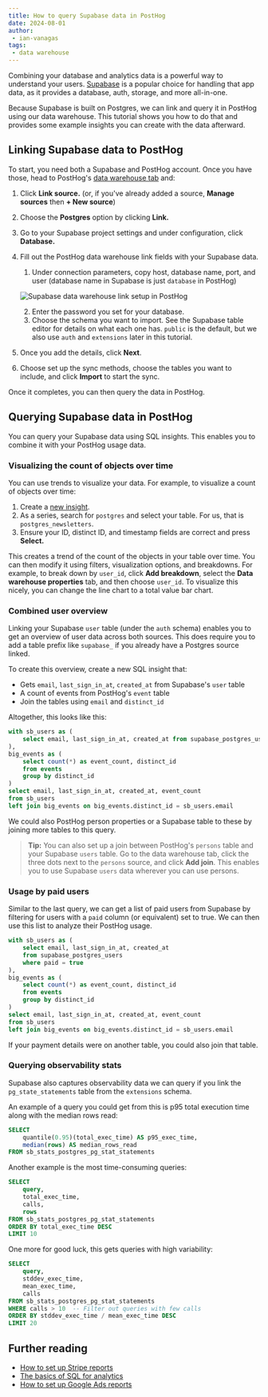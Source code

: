 ```yaml
---
title: How to query Supabase data in PostHog
date: 2024-08-01
author:
 - ian-vanagas
tags:
 - data warehouse
---
```


Combining your database and analytics data is a powerful way to understand your users. [Supabase](https://supabase.com/) is a popular choice for handling that app data, as it provides a database, auth, storage, and more all-in-one.

Because Supabase is built on Postgres, we can link and query it in PostHog using our data warehouse. This tutorial shows you how to do that and provides some example insights you can create with the data afterward. 

## Linking Supabase data to PostHog

To start, you need both a Supabase and PostHog account. Once you have those, head to PostHog's [data warehouse tab](https://us.posthog.com/data-warehouse) and:

1. Click **Link source.** (or, if you've already added a source, **Manage sources** then **+ New source**)
2. Choose the **Postgres** option by clicking **Link.**
3. Go to your Supabase project settings and under configuration, click **Database.**
4. Fill out the PostHog data warehouse link fields with your Supabase data.
    1. Under connection parameters, copy host, database name, port, and user (database name in Supabase is just `database` in PostHog) 
    
    ![Supabase data warehouse link setup in PostHog](https://res.cloudinary.com/dmukukwp6/image/upload/Clean_Shot_2024_07_30_at_10_35_42_a606e7fc02.png)
    
    2. Enter the password you set for your database.
    3. Choose the schema you want to import. See the Supabase table editor for details on what each one has. `public` is the default, but we also use `auth` and `extensions` later in this tutorial.
5. Once you add the details, click **Next**.

<ProductScreenshot
  imageLight="https://res.cloudinary.com/dmukukwp6/image/upload/light_supa_90406c4e12.png" 
  imageDark="https://res.cloudinary.com/dmukukwp6/image/upload/dark_supa_317ba9c1fc.png" 
  alt="Supabase data warehouse link setup in PostHog" 
  classes="rounded"
/>

6. Choose set up the sync methods, choose the tables you want to include, and click **Import** to start the sync.

Once it completes, you can then query the data in PostHog.

## Querying Supabase data in PostHog

You can query your Supabase data using SQL insights. This enables you to combine it with your PostHog usage data.

### Visualizing the count of objects over time

You can use trends to visualize your data. For example, to visualize a count of objects over time:

1. Create a [new insight](https://us.posthog.com/insights/new).
2. As a series, search for `postgres` and select your table. For us, that is `postgres_newsletters`.
3. Ensure your ID, distinct ID, and timestamp fields are correct and press **Select.**

<ProductScreenshot
  imageLight="https://res.cloudinary.com/dmukukwp6/image/upload/Clean_Shot_2024_07_31_at_14_41_05_2x_cdb4380df6.png"
  imageDark="https://res.cloudinary.com/dmukukwp6/image/upload/Clean_Shot_2024_07_31_at_14_41_35_2x_0e47f5c8db.png"
  alt="Setting up a data warehouse query in PostHog"
  classes="rounded"
/>

This creates a trend of the count of the objects in your table over time. You can then modify it using filters, visualization options, and breakdowns. For example, to break down by `user_id`, click **Add breakdown**, select the **Data warehouse properties** tab, and then choose `user_id`. To visualize this nicely, you can change the line chart to a total value bar chart.

<ProductScreenshot
  imageLight="https://res.cloudinary.com/dmukukwp6/image/upload/Clean_Shot_2024_07_31_at_14_48_04_2x_c6c8b9c6c5.png" 
  imageDark="https://res.cloudinary.com/dmukukwp6/image/upload/Clean_Shot_2024_07_31_at_14_47_48_2x_807de9f4c3.png" 
  alt="Visualizing Supabase data in PostHog" 
  classes="rounded"
/>

### Combined user overview

Linking your Supabase `user` table (under the `auth` schema) enables you to get an overview of user data across both sources. This does require you to add a table prefix like `supabase_` if you already have a Postgres source linked. 

To create this overview, create a new SQL insight that:

- Gets `email`, `last_sign_in_at`, `created_at` from Supabase's `user` table
- A count of events from PostHog's  `event` table
- Join the tables using  `email` and `distinct_id`

Altogether, this looks like this:

```sql
with sb_users as (
    select email, last_sign_in_at, created_at from supabase_postgres_users
),
big_events as (
    select count(*) as event_count, distinct_id
    from events
    group by distinct_id
)
select email, last_sign_in_at, created_at, event_count
from sb_users
left join big_events on big_events.distinct_id = sb_users.email
```

We could also PostHog person properties or a Supabase table to these by joining more tables to this query. 

> **Tip:** You can also set up a join between PostHog's `persons` table and your Supabase `users` table. Go to the data warehouse tab, click the three dots next to the `persons` source, and click **Add join**. This enables you to use Supabase `users` data wherever you can use persons.
> <ProductScreenshot imageLight="https://res.cloudinary.com/dmukukwp6/image/upload/Clean_Shot_2024_08_01_at_14_42_17_2x_21724552d8.png" imageDark="https://res.cloudinary.com/dmukukwp6/image/upload/Clean_Shot_2024_08_01_at_14_42_45_2x_1d6608820e.png" alt="Setting up a join between PostHog's persons table and Supabase users table" classes="rounded" />

### Usage by paid users

Similar to the last query, we can get a list of paid users from Supabase by filtering for users with a `paid` column (or equivalent) set to true. We can then use this list to analyze their PostHog usage.

```sql
with sb_users as (
    select email, last_sign_in_at, created_at
    from supabase_postgres_users
    where paid = true
),
big_events as (
    select count(*) as event_count, distinct_id
    from events
    group by distinct_id
)
select email, last_sign_in_at, created_at, event_count
from sb_users
left join big_events on big_events.distinct_id = sb_users.email
```

If your payment details were on another table, you could also join that table.

### Querying observability stats

Supabase also captures observability data we can query if you link the `pg_state_statements` table from the `extensions` schema. 

An example of a query you could get from this is p95 total execution time along with the median rows read:

```sql
SELECT 
    quantile(0.95)(total_exec_time) AS p95_exec_time,
    median(rows) AS median_rows_read
FROM sb_stats_postgres_pg_stat_statements
```

Another example is the most time-consuming queries:

```sql
SELECT 
    query,
    total_exec_time,
    calls,
    rows
FROM sb_stats_postgres_pg_stat_statements
ORDER BY total_exec_time DESC
LIMIT 10
```

One more for good luck, this gets queries with high variability:

```sql
SELECT 
    query,
    stddev_exec_time,
    mean_exec_time,
    calls
FROM sb_stats_postgres_pg_stat_statements
WHERE calls > 10  -- Filter out queries with few calls
ORDER BY stddev_exec_time / mean_exec_time DESC
LIMIT 20
```

## Further reading

- [How to set up Stripe reports](/tutorials/stripe-reports)
- [The basics of SQL for analytics](/product-engineers/sql-for-analytics)
- [How to set up Google Ads reports](/tutorials/google-ads-reports)
